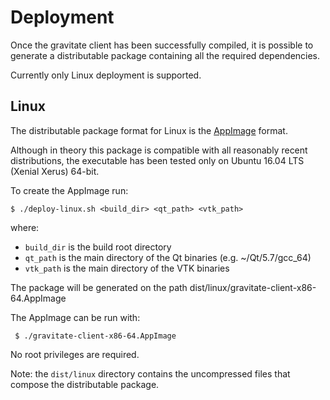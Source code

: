 # Deployment

Once the gravitate client has been successfully compiled, it is possible to
generate a distributable package containing all the required dependencies.

Currently only Linux deployment is supported.

## Linux

The distributable package format for Linux is the  [AppImage](http://appimage.org/) format.

Although in theory this package is compatible with all reasonably recent
distributions, the executable has been tested only on
Ubuntu 16.04 LTS (Xenial Xerus) 64-bit.

To create the AppImage run:
```
$ ./deploy-linux.sh <build_dir> <qt_path> <vtk_path>
```

where:
- `build_dir` is the build root directory
- `qt_path` is the main directory of the Qt binaries (e.g. ~/Qt/5.7/gcc_64)
- `vtk_path` is the main directory of the VTK binaries

The package will be generated on the path dist/linux/gravitate-client-x86-64.AppImage

The AppImage can be run with:

` $ ./gravitate-client-x86-64.AppImage`

No root privileges are required.

Note: the `dist/linux` directory contains the uncompressed files that compose
the distributable package.
